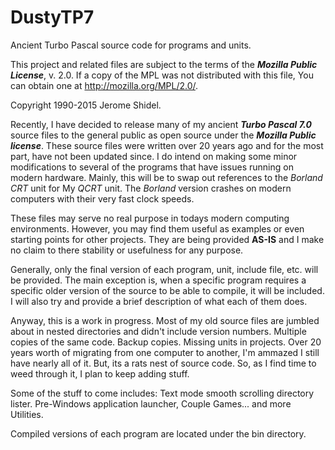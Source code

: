 # DustyTP7
Ancient Turbo Pascal source code for programs and units.

This project and related files are subject to the terms of the **_Mozilla Public License_**, 
v. 2.0. If a copy of the MPL was not distributed with this file, You can obtain one at 
http://mozilla.org/MPL/2.0/.

Copyright 1990-2015 Jerome Shidel.

Recently, I have decided to release many of my ancient **_Turbo Pascal 7.0_** source files to 
the general public as open source under the **_Mozilla Public license_**. These source files
were written over 20 years ago and for the most part, have not been updated since. I do 
intend on making some minor modifications to several of the programs that have issues 
running on modern hardware. Mainly, this will be to swap out references to the _Borland
CRT_ unit for My _QCRT_ unit. The _Borland_ version crashes on modern computers with their 
very fast clock speeds. 

These files may serve no real purpose in todays modern computing environments. However,
you may find them useful as examples or even starting points for other projects. They 
are being provided **AS-IS** and I make no claim to there stability or usefulness for any
purpose.

Generally, only the final version of each program, unit, include file, etc. will be 
provided. The main exception is, when a specific program requires a specific
older version of the source to be able to compile, it will be included. I will also
try and provide a brief description of what each of them does.

Anyway, this is a work in progress. Most of my old source files are jumbled about in nested directories and
didn't include version numbers. Multiple copies of the same code. Backup copies. Missing units in projects. Over 20 years worth of migrating from one computer to another, I'm ammazed I still have nearly all of it. But, its a rats nest of source code. So, as I find time to weed through it, I plan to keep adding stuff. 

Some of the stuff to come includes: Text mode smooth scrolling directory lister. Pre-Windows application launcher, Couple Games... and more Utilities.

Compiled versions of each program are located under the bin directory.
